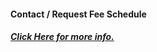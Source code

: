 

<!-- ### Request more info & Fee Schedule  -->

#### Contact / Request Fee Schedule
##### [Click Here for more info.](mailto:ConnectwithTamika@gmail.com )
